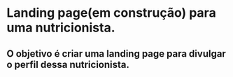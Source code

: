 # Landing page(em construção) para uma nutricionista. 
## O objetivo é criar uma landing page para divulgar o perfil dessa nutricionista. 
